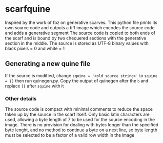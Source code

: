 # scarfquine
Inspired by the work of fbz on generative scarves. This python file prints its own source code and outputs a tiff image which encodes the source code and adds a generative segment
The source code is copied to both ends of the scarf and is bound by two chequered sections with the generative section in the middle. The source is stored as UTF-8 binary values with black pixels = 0 and white = 1

## Generating a new quine file
If the source is modified, change `squine = '<old source string>'` to `squine = {}` then run quinegen.py. Copy the output of quinegen after the `b` and replace `{}` after `squine` with it

### Other details
The source code is compact with minimal comments to reduce the space taken up by the source in the scarf itself. Only basic latin characters are used, allowing a byte length of 7 to be used for the source encoding in the image. There is no provision for dealing with bytes longer than the specified byte lenght, and no method to continue a byte on a next line, so byte length must be selected to be a factor of a valid row width in the image
